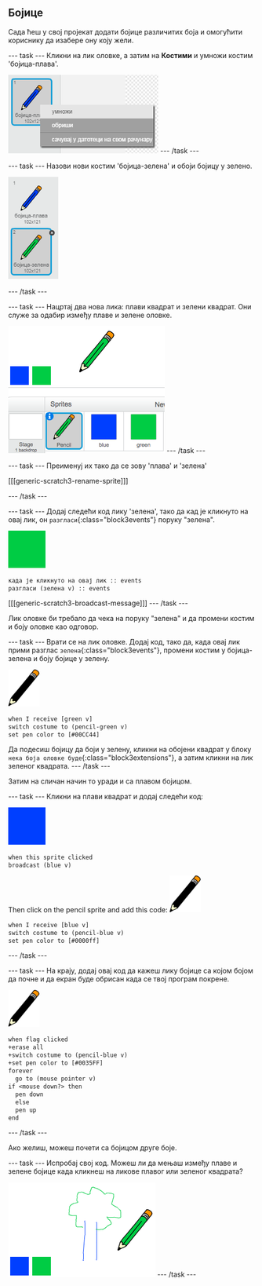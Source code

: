 ## Бојице

Сада ћеш у свој пројекат додати бојице различитих боја и омогућити кориснику да изабере ону коју жели.

\--- task \--- Кликни на лик оловке, а затим на **Костими** и умножи костим 'бојица-плава'.

![снимак екрана](images/paint-blue-duplicate.png) \--- /task \---

\--- task \--- Назови нови костим 'бојица-зелена' и обоји бојицу у зелено.

![снимак екрана](images/paint-pencil-green.png)

\--- /task \---

\--- task \--- Нацртај два нова лика: плави квадрат и зелени квадрат. Они служе за одабир између плаве и зелене оловке.

![снимак екрана](images/paint-selectors.png) \--- /task \---

\--- task \--- Преименуј их тако да се зову 'плава' и 'зелена'

[[[generic-scratch3-rename-sprite]]]

\--- /task \---

\--- task \--- Додај следећи код лику 'зелена', тако да кад је кликнуто на овај лик, он `разгласи`{:class="block3events"} поруку "зелена".

![зелени квадрат](images/green_square.png)

```blocks3
када је кликнуто на овај лик :: events
разгласи (зелена v) :: events
```

[[[generic-scratch3-broadcast-message]]] \--- /task \---

Лик оловке би требало да чека на поруку "зелена" и да промени костим и боју оловке као одговор.

\--- task \--- Врати се на лик оловке. Додај код, тако да, када овај лик прими разглас `зелена`{:class="block3events"}, промени костим у бојица-зелена и боју бојице у зелену.

![оловка](images/pencil.png)

```blocks3
when I receive [green v]
switch costume to (pencil-green v)
set pen color to [#00CC44]
```

Да подесиш бојицу да боји у зелену, кликни на обојени квадрат у блоку `нека боја оловке буде`{:class="block3extensions"}, а затим кликни на лик зеленог квадрата. \--- /task \---

Затим на сличан начин то уради и са плавом бојицом.

\--- task \--- Кликни на плави квадрат и додај следећи код:

![плави_квадрат](images/blue_square.png)

```blocks3
when this sprite clicked
broadcast (blue v)
```

Then click on the pencil sprite and add this code: ![оловка](images/pencil.png)

```blocks3
when I receive [blue v]
switch costume to (pencil-blue v)
set pen color to [#0000ff]
```

\--- /task \---

\--- task \--- На крају, додај овај код да кажеш лику бојице са којом бојом да почне и да екран буде обрисан када се твој програм покрене.

![оловка](images/pencil.png)

```blocks3
when flag clicked
+erase all
+switch costume to (pencil-blue v)
+set pen color to [#0035FF]
forever
  go to (mouse pointer v)
if <mouse down?> then
  pen down
  else
  pen up
end
```

\--- /task \---

Ако желиш, можеш почети са бојицом друге боје.

\--- task \--- Испробај свој код. Можеш ли да мењаш између плаве и зелене бојице када кликнеш на ликове плавог или зеленог квадрата?

![снимак екрана](images/paint-pens-test.png) \--- /task \---